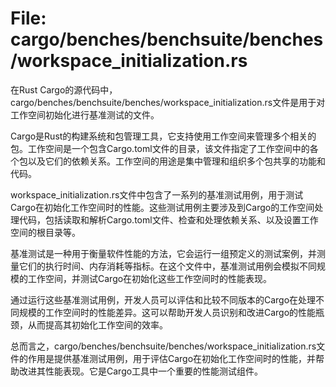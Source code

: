 # File: cargo/benches/benchsuite/benches/workspace_initialization.rs

在Rust Cargo的源代码中，cargo/benches/benchsuite/benches/workspace_initialization.rs文件是用于对工作空间初始化进行基准测试的文件。

Cargo是Rust的构建系统和包管理工具，它支持使用工作空间来管理多个相关的包。工作空间是一个包含Cargo.toml文件的目录，该文件指定了工作空间中的各个包以及它们的依赖关系。工作空间的用途是集中管理和组织多个包共享的功能和代码。

workspace_initialization.rs文件中包含了一系列的基准测试用例，用于测试Cargo在初始化工作空间时的性能。这些测试用例主要涉及到Cargo的工作空间处理代码，包括读取和解析Cargo.toml文件、检查和处理依赖关系、以及设置工作空间的根目录等。

基准测试是一种用于衡量软件性能的方法，它会运行一组预定义的测试案例，并测量它们的执行时间、内存消耗等指标。在这个文件中，基准测试用例会模拟不同规模的工作空间，并测试Cargo在初始化这些工作空间时的性能表现。

通过运行这些基准测试用例，开发人员可以评估和比较不同版本的Cargo在处理不同规模的工作空间时的性能差异。这可以帮助开发人员识别和改进Cargo的性能瓶颈，从而提高其初始化工作空间的效率。

总而言之，cargo/benches/benchsuite/benches/workspace_initialization.rs文件的作用是提供基准测试用例，用于评估Cargo在初始化工作空间时的性能，并帮助改进其性能表现。它是Cargo工具中一个重要的性能测试组件。

